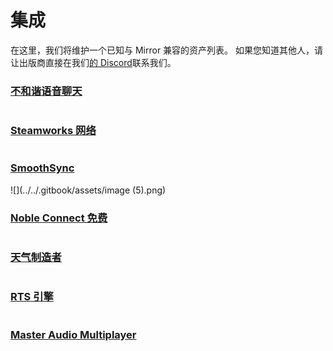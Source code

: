# 集成

在这里，我们将维护一个已知与 Mirror 兼容的资产列表。 如果您知道其他人，请让出版商直接在我们[的 Discord](https://discord.gg/2BvnM4R)联系我们。

### [不和谐语音聊天](https://assetstore.unity.com/packages/tools/audio/dissonance-voice-chat-70078)<a href="#dissonance-voice-chat" id="dissonance-voice-chat"></a>

<div align="left">

<img src="../../.gitbook/assets/image (134).png" alt="">

</div>

### [Steamworks 网络](https://assetstore.unity.com/packages/tools/integration/steamworks-v2-complete-190316)<a href="#steamworks-networking" id="steamworks-networking"></a>

<div align="left">

<img src="../../.gitbook/assets/image (87).png" alt="">

</div>

### [SmoothSync](https://assetstore.unity.com/packages/tools/network/smooth-sync-96925)<a href="#smoothsync" id="smoothsync"></a>

![](../../.gitbook/assets/image (5).png)

### [Noble Connect 免费](https://assetstore.unity.com/packages/tools/network/noble-connect-free-141599)<a href="#noble-connect-free" id="noble-connect-free"></a>

<div align="left">

<img src="../../.gitbook/assets/image (51).png" alt="">

</div>

### [天气制造者](https://assetstore.unity.com/packages/tools/particles-effects/weather-maker-unity-weather-system-sky-water-volumetric-clouds-a-60955)<a href="#weather-maker" id="weather-maker"></a>

<div align="left">

<img src="../../.gitbook/assets/image (73).png" alt="">

</div>

### [RTS 引擎](https://assetstore.unity.com/packages/templates/packs/rts-engine-79732)<a href="#rts-engine" id="rts-engine"></a>

<div align="left">

<img src="../../.gitbook/assets/image (107).png" alt="">

</div>

### [Master Audio Multiplayer](https://assetstore.unity.com/packages/tools/audio/master-audio-2022-aaa-sound-212962)<a href="#master-audio-multiplayer" id="master-audio-multiplayer"></a>

<div align="left">

<img src="../../.gitbook/assets/image (93).png" alt="">

</div>
